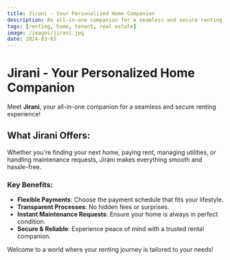 ```yaml
---
title: Jirani - Your Personalized Home Companion
description: An all-in-one companion for a seamless and secure renting experience.
tags: [renting, home, tenant, real estate]
image: /images/jirani.jpg
date: 2024-03-03
---
```


# Jirani - Your Personalized Home Companion

Meet **Jirani**, your all-in-one companion for a seamless and secure renting experience!

## What Jirani Offers:
Whether you're finding your next home, paying rent, managing utilities, or handling maintenance requests, Jirani makes everything smooth and hassle-free.

### Key Benefits:
- **Flexible Payments**: Choose the payment schedule that fits your lifestyle.
- **Transparent Processes**: No hidden fees or surprises.
- **Instant Maintenance Requests**: Ensure your home is always in perfect condition.
- **Secure & Reliable**: Experience peace of mind with a trusted rental companion.

Welcome to a world where your renting journey is tailored to your needs!
